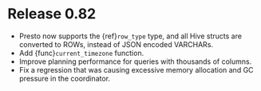 # Release 0.82

- Presto now supports the {ref}`row_type` type, and all Hive structs are
  converted to ROWs, instead of JSON encoded VARCHARs.
- Add {func}`current_timezone` function.
- Improve planning performance for queries with thousands of columns.
- Fix a regression that was causing excessive memory allocation and GC pressure
  in the coordinator.
